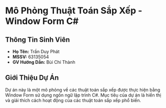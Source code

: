 # Mô Phỏng Thuật Toán Sắp Xếp - Window Form C#

## Thông Tin Sinh Viên
- **Họ Tên:** Trần Duy Phát
- **MSSV:** 63135054
- **GV Hướng Dẫn:** Bùi Chí Thành

## Giới Thiệu Dự Án
Dự án này là một mô phỏng về các thuật toán sắp xếp được thực hiện bằng Window Form sử dụng ngôn ngữ lập trình C#. Mục tiêu của dự án là hiển thị và giải thích cách hoạt động của các thuật toán sắp xếp phổ biến.
